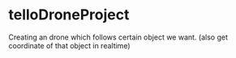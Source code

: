 # telloDroneProject
Creating an drone which follows certain object we want. (also get coordinate of that object in realtime)
